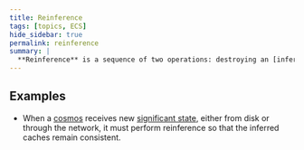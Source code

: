 ```yaml
---
title: Reinference
tags: [topics, ECS] 
hide_sidebar: true
permalink: reinference
summary: |
  **Reinference** is a sequence of two operations: destroying an [inferred cache](inferred_cache) and inferring it once again, possibly from new [significant state](significant_state).
---
```


## Examples

- When a [cosmos](cosmos) receives new [significant state](cosmos#significant), either from disk or through the network, it must perform reinference so that the inferred caches remain consistent.
